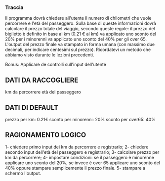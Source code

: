 ### Traccia
Il programma dovrà chiedere all'utente il numero di chilometri che vuole percorrere e l'età del passeggero.
Sulla base di queste informazioni dovrà calcolare il prezzo totale del viaggio, secondo queste regole:
il prezzo del biglietto è definito in base ai km (0.21 € al km)
va applicato uno sconto del 20% per i minorenni
va applicato uno sconto del 40% per gli over 65.
L'output del prezzo finale va stampato in forma umana (con massimo due decimali, per indicare centesimi sul prezzo). Ricordatevi un metodo che abbiamo visto durante le lezioni precedenti.

Bonus:
Applicare de controlli sull'input dell'utente

## DATI DA RACCOGLIERE
km da percorrere
età del passeggero

## DATI DI DEFAULT 
prezzo per km: 0.21€
sconto per minorenni: 20%
sconto per over65: 40%


## RAGIONAMENTO LOGICO
1- chiedere primo input dei km da percorrere e registrarlo;
2- chiedere secondo input dell'età del passeggero e registrarlo;
3- calcolare prezzo per km da percorrere;
4- impostare condizioni: se il passeggero è minorenne applicare uno sconto del 20%, se invece è over 65 applicare uno sconto del 40% oppure stampare semplicemente il prezzo finale.
5- stampare a schermo l'output.





